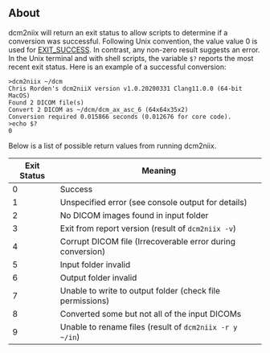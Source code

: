## About

dcm2niix will return an exit status to allow scripts to determine if a conversion was successful. Following Unix convention, the value value 0 is used for [EXIT_SUCCESS](https://www.gnu.org/software/libc/manual/html_node/Exit-Status.html). In contrast, any non-zero result suggests an error. In the Unix terminal and with shell scripts, the variable `$?` reports the most recent exit status. Here is an example of a successful conversion:

```
>dcm2niix ~/dcm
Chris Rorden's dcm2niiX version v1.0.20200331 Clang11.0.0 (64-bit MacOS)
Found 2 DICOM file(s)
Convert 2 DICOM as ~/dcm/dcm_ax_asc_6 (64x64x35x2)
Conversion required 0.015866 seconds (0.012676 for core code).
>echo $?
0
```

Below is a list of possible return values from running dcm2niix. 

| Exit Status | Meaning                                                     |
| ----------- | ----------------------------------------------------------- |
| 0           | Success                                                     |
| 1           | Unspecified error (see console output for details)          |
| 2           | No DICOM images found in input folder                       |
| 3           | Exit from report version (result of `dcm2niix -v`)          |
| 4           | Corrupt DICOM file (Irrecoverable error during conversion)  |
| 5           | Input folder invalid                                        |
| 6           | Output folder invalid                                       |
| 7           | Unable to write to output folder (check file permissions)   |
| 8           | Converted some but not all of the input DICOMs              |
| 9           | Unable to rename files (result of `dcm2niix -r y ~/in`)     |
